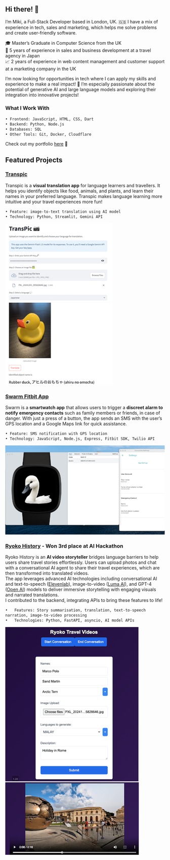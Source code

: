 ## Hi there! 👋

I’m Miki, a Full-Stack Developer based in London, UK. 🇬🇧 
I have a mix of experience in tech, sales and marketing, which helps me solve problems and create user-friendly software.

🎓 Master’s Graduate in Computer Science from the UK
<br>
🧳 5 years of experience in sales and business development at a travel agency in Japan
<br>
📈 2 years of experience in web content management and customer support at a marketing company in the UK

I’m now looking for opportunities in tech where I can apply my skills and experience to make a real impact! 💪 I’m especially passionate about the potential of generative AI and large language models and exploring their integration into innovative projects! 

### What I Work With

	• Frontend: JavaScript, HTML, CSS, Dart
	• Backend: Python, Node.js
	• Databases: SQL
	• Other Tools: Git, Docker, Cloudflare

Check out my portfolio [here](https://mikistation.com/) 👀

## Featured Projects

### [Transpic](https://transpic.streamlit.app/)
Transpic is a **visual translation app** for language learners and travellers. It helps you identify objects like food, animals, and plants, and learn their names in your preferred language. Transpic makes language learning more intuitive and your travel experiences more fun!

    • Feature: image-to-text translation using AI model
    • Technology: Python, Streamlit, Gemini API

![Transpic](transpic1.png) ![Transpic](transpic2.png)

### [Swarm Fitbit App](https://github.com/3miki/swarm-fitbit-alarm)
Swarm is a **smartwatch app** that allows users to trigger a **discreet alarm to notify emergency contacts** such as family members or friends, in case of danger. With just a press of a button, the app sends an SMS with the user’s GPS location and a Google Maps link for quick assistance.

    • Feature: SMS notification with GPS location
    • Technology: JavaScript, Node.js, Express, Fitbit SDK, Twilio API

![Swarm](swarm.png)

### [Ryoko History](https://github.com/ben-xD/ryoko-history) - Won 3rd place at AI Hackathon
Ryoko History is an **AI video storyteller** bridges language barriers to help users share travel stories effortlessly. Users can upload photos and chat with a conversational AI agent to share their travel experiences, which are then transformed into translated videos. 
<br>
The app leverages advanced AI technologies including conversational AI and text-to-speech ([Elevenlab](https://elevenlabs.io/)), image-to-video ([Luma AI](https://lumalabs.ai/)), and GPT-4 ([Open AI](https://openai.com/)) models to deliver immersive storytelling with engaging visuals and narrated translations. 
<br>
I contributed to the backend, integrating APIs to bring these features to life!

	•	Features: Story summarisation, translation, text-to-speech narration, image-to-video processing
	•	Technologies: Python, FastAPI, asyncio, AI model APIs

![Ryoko History 1](ryoko1.png)![Ryoko History 2](ryoko2.png)